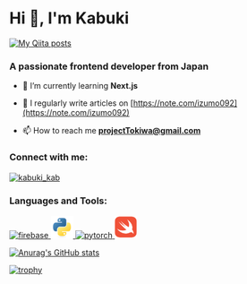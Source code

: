 # Hi 👋, I'm Kabuki

[![My Qiita posts](https://qiita-badge.apiapi.app/s/KokumaruGarasu/posts.svg)](http://qiita.com/KokumaruGarasu)


<h3 ">A passionate frontend developer from Japan</h3>

- 🌱 I’m currently learning **Next.js**

- 📝 I regularly write articles on [https://note.com/izumo092](https://note.com/izumo092)

- 📫 How to reach me **projectTokiwa@gmail.com**

<h3 align="left">Connect with me:</h3>
<p align="left">
<a href="https://instagram.com/kabuki_kab" target="blank"><img align="center" src="https://raw.githubusercontent.com/rahuldkjain/github-profile-readme-generator/master/src/images/icons/Social/instagram.svg" alt="kabuki_kab" height="30" width="40" /></a>
</p>

<h3 align="left">Languages and Tools:</h3>
<p align="left"> <a href="https://firebase.google.com/" target="_blank" rel="noreferrer"> <img src="https://www.vectorlogo.zone/logos/firebase/firebase-icon.svg" alt="firebase" width="40" height="40"/> </a> <a href="https://www.python.org" target="_blank" rel="noreferrer"> <img src="https://raw.githubusercontent.com/devicons/devicon/master/icons/python/python-original.svg" alt="python" width="40" height="40"/> </a> <a href="https://pytorch.org/" target="_blank" rel="noreferrer"> <img src="https://www.vectorlogo.zone/logos/pytorch/pytorch-icon.svg" alt="pytorch" width="40" height="40"/> </a> <a href="https://developer.apple.com/swift/" target="_blank" rel="noreferrer"> <img src="https://raw.githubusercontent.com/devicons/devicon/master/icons/swift/swift-original.svg" alt="swift" width="40" height="40"/> </a> </p>



[![Anurag's GitHub stats](https://github-readme-stats.vercel.app/api?username=acidrefluxreflex)](https://github.com/anuraghazra/github-readme-stats)

[![trophy](https://github-profile-trophy.vercel.app/?username=acidrefluxreflex)](https://github.com/ryo-ma/github-profile-trophy)
